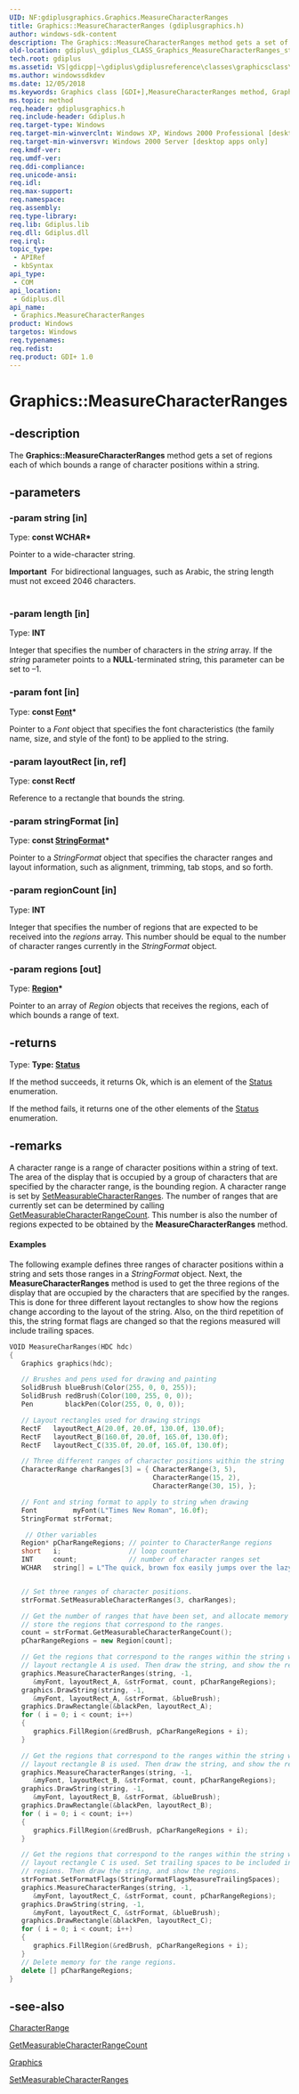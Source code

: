 ```yaml
---
UID: NF:gdiplusgraphics.Graphics.MeasureCharacterRanges
title: Graphics::MeasureCharacterRanges (gdiplusgraphics.h)
author: windows-sdk-content
description: The Graphics::MeasureCharacterRanges method gets a set of regions each of which bounds a range of character positions within a string.
old-location: gdiplus\_gdiplus_CLASS_Graphics_MeasureCharacterRanges_string_length_font_layoutRect_stringFormat_regionCoun.htm
tech.root: gdiplus
ms.assetid: VS|gdicpp|~\gdiplus\gdiplusreference\classes\graphicsclass\graphicsmethods\measurecharacterranges.htm
ms.author: windowssdkdev
ms.date: 12/05/2018
ms.keywords: Graphics class [GDI+],MeasureCharacterRanges method, Graphics.MeasureCharacterRanges, Graphics::MeasureCharacterRanges, MeasureCharacterRanges, MeasureCharacterRanges method [GDI+], MeasureCharacterRanges method [GDI+],Graphics class, _gdiplus_CLASS_Graphics_MeasureCharacterRanges_string_length_font_layoutRect_stringFormat_regionCoun, gdiplus._gdiplus_CLASS_Graphics_MeasureCharacterRanges_string_length_font_layoutRect_stringFormat_regionCoun
ms.topic: method
req.header: gdiplusgraphics.h
req.include-header: Gdiplus.h
req.target-type: Windows
req.target-min-winverclnt: Windows XP, Windows 2000 Professional [desktop apps only]
req.target-min-winversvr: Windows 2000 Server [desktop apps only]
req.kmdf-ver: 
req.umdf-ver: 
req.ddi-compliance: 
req.unicode-ansi: 
req.idl: 
req.max-support: 
req.namespace: 
req.assembly: 
req.type-library: 
req.lib: Gdiplus.lib
req.dll: Gdiplus.dll
req.irql: 
topic_type:
 - APIRef
 - kbSyntax
api_type:
 - COM
api_location:
 - Gdiplus.dll
api_name:
 - Graphics.MeasureCharacterRanges
product: Windows
targetos: Windows
req.typenames: 
req.redist: 
req.product: GDI+ 1.0
---
```


# Graphics::MeasureCharacterRanges


## -description


The <b>Graphics::MeasureCharacterRanges</b> method gets a set of regions each of which bounds a range of character positions within a string. 


## -parameters




### -param string [in]

Type: <b>const WCHAR*</b>

Pointer to a wide-character string. 

<div class="alert"><b>Important</b>  For bidirectional languages, such as Arabic, the string length must not exceed 2046 characters.</div>
<div> </div>

### -param length [in]

Type: <b>INT</b>

Integer that specifies the number of characters in the <i>string</i> array. If the <i>string</i> parameter points to a <b>NULL</b>-terminated string, this parameter can be set to –1. 


### -param font [in]

Type: <b>const <a href="https://msdn.microsoft.com/en-us/library/ms534437(v=VS.85).aspx">Font</a>*</b>

Pointer to a <i>Font</i> object that specifies the font characteristics (the family name, size, and style of the font) to be applied to the string. 


### -param layoutRect [in, ref]

Type: <b>const Rectf</b>

Reference to a rectangle that bounds the string. 


### -param stringFormat [in]

Type: <b>const <a href="https://msdn.microsoft.com/en-us/library/ms534510(v=VS.85).aspx">StringFormat</a>*</b>

Pointer to a <i>StringFormat</i> object that specifies the character ranges and layout information, such as alignment, trimming, tab stops, and so forth. 


### -param regionCount [in]

Type: <b>INT</b>

Integer that specifies the number of regions that are expected to be received into the <i>regions</i> array. This number should be equal to the number of character ranges currently in the <i>StringFormat</i> object. 


### -param regions [out]

Type: <b><a href="https://msdn.microsoft.com/en-us/library/ms534501(v=VS.85).aspx">Region</a>*</b>

Pointer to an array of <i>Region</i> objects that receives the regions, each of which bounds a range of text. 


## -returns



Type: <strong>Type: <b><a href="https://msdn.microsoft.com/en-us/library/ms534175(v=VS.85).aspx">Status</a></b>
</strong>

If the method succeeds, it returns Ok, which is an element of the <a href="https://msdn.microsoft.com/en-us/library/ms534175(v=VS.85).aspx">Status</a> enumeration.

If the method fails, it returns one of the other elements of the <a href="https://msdn.microsoft.com/en-us/library/ms534175(v=VS.85).aspx">Status</a> enumeration.




## -remarks



A character range is a range of character positions within a string of text. The area of the display that is occupied by a group of characters that are specified by the character range, is the bounding region. A character range is set by <a href="https://msdn.microsoft.com/en-us/library/ms534729(v=VS.85).aspx">SetMeasurableCharacterRanges</a>. The number of ranges that are currently set can be determined by calling <a href="https://msdn.microsoft.com/en-us/library/ms534720(v=VS.85).aspx">GetMeasurableCharacterRangeCount</a>. This number is also the number of regions expected to be obtained by the <b>MeasureCharacterRanges</b> method.


#### Examples



The following example defines three ranges of character positions within a string and sets those ranges in a <i>StringFormat</i> object. Next, the <b>MeasureCharacterRanges</b> method is used to get the three regions of the display that are occupied by the characters that are specified by the ranges. This is done for three different layout rectangles to show how the regions change according to the layout of the string. Also, on the third repetition of this, the string format flags are changed so that the regions measured will include trailing spaces.


```cpp
VOID MeasureCharRanges(HDC hdc)
{
   Graphics graphics(hdc);

   // Brushes and pens used for drawing and painting
   SolidBrush blueBrush(Color(255, 0, 0, 255));
   SolidBrush redBrush(Color(100, 255, 0, 0));
   Pen        blackPen(Color(255, 0, 0, 0));

   // Layout rectangles used for drawing strings
   RectF   layoutRect_A(20.0f, 20.0f, 130.0f, 130.0f);
   RectF   layoutRect_B(160.0f, 20.0f, 165.0f, 130.0f);
   RectF   layoutRect_C(335.0f, 20.0f, 165.0f, 130.0f);

   // Three different ranges of character positions within the string
   CharacterRange charRanges[3] = { CharacterRange(3, 5),
                                    CharacterRange(15, 2),
                                    CharacterRange(30, 15), };

   // Font and string format to apply to string when drawing
   Font         myFont(L"Times New Roman", 16.0f);
   StringFormat strFormat;

    // Other variables
   Region* pCharRangeRegions; // pointer to CharacterRange regions
   short   i;                 // loop counter
   INT     count;             // number of character ranges set
   WCHAR   string[] = L"The quick, brown fox easily jumps over the lazy dog.";


   // Set three ranges of character positions.
   strFormat.SetMeasurableCharacterRanges(3, charRanges);

   // Get the number of ranges that have been set, and allocate memory to 
   // store the regions that correspond to the ranges.
   count = strFormat.GetMeasurableCharacterRangeCount();
   pCharRangeRegions = new Region[count];

   // Get the regions that correspond to the ranges within the string when
   // layout rectangle A is used. Then draw the string, and show the regions.
   graphics.MeasureCharacterRanges(string, -1,
      &myFont, layoutRect_A, &strFormat, count, pCharRangeRegions);
   graphics.DrawString(string, -1,
      &myFont, layoutRect_A, &strFormat, &blueBrush);
   graphics.DrawRectangle(&blackPen, layoutRect_A);
   for ( i = 0; i < count; i++)
   {
      graphics.FillRegion(&redBrush, pCharRangeRegions + i);
   }

   // Get the regions that correspond to the ranges within the string when
   // layout rectangle B is used. Then draw the string, and show the regions.
   graphics.MeasureCharacterRanges(string, -1,
      &myFont, layoutRect_B, &strFormat, count, pCharRangeRegions);
   graphics.DrawString(string, -1,
      &myFont, layoutRect_B, &strFormat, &blueBrush);
   graphics.DrawRectangle(&blackPen, layoutRect_B);
   for ( i = 0; i < count; i++)
   {
      graphics.FillRegion(&redBrush, pCharRangeRegions + i);
   }

   // Get the regions that correspond to the ranges within the string when
   // layout rectangle C is used. Set trailing spaces to be included in the
   // regions. Then draw the string, and show the regions.
   strFormat.SetFormatFlags(StringFormatFlagsMeasureTrailingSpaces);
   graphics.MeasureCharacterRanges(string, -1,
      &myFont, layoutRect_C, &strFormat, count, pCharRangeRegions);
   graphics.DrawString(string, -1,
      &myFont, layoutRect_C, &strFormat, &blueBrush);
   graphics.DrawRectangle(&blackPen, layoutRect_C);
   for ( i = 0; i < count; i++)
   {
      graphics.FillRegion(&redBrush, pCharRangeRegions + i);
   }
   // Delete memory for the range regions.
   delete [] pCharRangeRegions;
}
```





## -see-also




<a href="https://msdn.microsoft.com/en-us/library/ms534426(v=VS.85).aspx">CharacterRange</a>



<a href="https://msdn.microsoft.com/en-us/library/ms534720(v=VS.85).aspx">GetMeasurableCharacterRangeCount</a>



<a href="https://msdn.microsoft.com/en-us/library/ms534453(v=VS.85).aspx">Graphics</a>



<a href="https://msdn.microsoft.com/en-us/library/ms534729(v=VS.85).aspx">SetMeasurableCharacterRanges</a>
 

 

